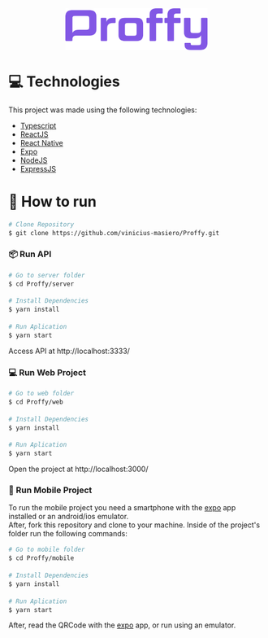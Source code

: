 <div align="center">

<img src="https://github.com/vinicius-masiero/proffy/blob/master/.github/logo.png" alt="Proffy" width="280"/>

</div>

# :computer: Technologies
This project was made using the following technologies:
<ul>
  <li><a href="https://www.typescriptlang.org/">Typescript</a></li>
  <li><a href="https://reactjs.org/">ReactJS</a></li>
  <li><a href="https://reactnative.dev/">React Native</a></li>
  <li><a href="https://expo.io/">Expo</a></li>
  <li><a href="https://nodejs.org/en/">NodeJS</a></li>
  <li><a href="https://expressjs.com/">ExpressJS</a></li>
</ul>

# :construction_worker: How to run
```bash
# Clone Repository
$ git clone https://github.com/vinicius-masiero/Proffy.git
```
### 📦 Run API

```bash
# Go to server folder
$ cd Proffy/server

# Install Dependencies
$ yarn install

# Run Aplication
$ yarn start
```
Access API at http://localhost:3333/

### 💻 Run Web Project

```bash
# Go to web folder
$ cd Proffy/web

# Install Dependencies
$ yarn install

# Run Aplication
$ yarn start
```
Open the project at http://localhost:3000/

### 📱 Run Mobile Project
To run the mobile project you need a smartphone with the [expo](https://play.google.com/store/apps/details?id=host.exp.exponent) app installed or an android/ios emulator.
<br />
After, fork this repository and clone to your machine. Inside of the project's folder run the following commands:

```bash
# Go to mobile folder
$ cd Proffy/mobile

# Install Dependencies
$ yarn install

# Run Aplication
$ yarn start
```
After, read the QRCode with the [expo](https://play.google.com/store/apps/details?id=host.exp.exponent) app, or run using an emulator.
